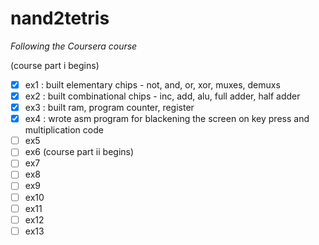 # nand2tetris

*Following the Coursera course*

(course part i begins)
- [x] ex1 : built elementary chips - not, and, or, xor, muxes, demuxs
- [x] ex2 : built combinational chips - inc, add, alu, full adder, half adder
- [x] ex3 : built ram, program counter, register
- [x] ex4 : wrote asm program for blackening the screen on key press and multiplication code
- [ ] ex5
- [ ] ex6
(course part ii begins)
- [ ] ex7 
- [ ] ex8
- [ ] ex9
- [ ] ex10
- [ ] ex11
- [ ] ex12
- [ ] ex13